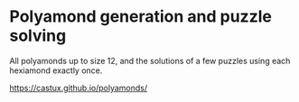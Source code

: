 # Polyamond generation and puzzle solving

All polyamonds up to size 12, and the solutions of a few puzzles using each hexiamond exactly once.

https://castux.github.io/polyamonds/
